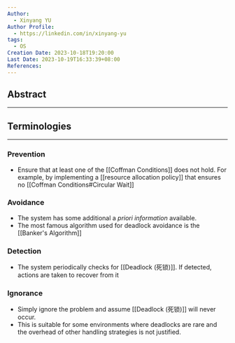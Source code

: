 ```yaml
---
Author:
  - Xinyang YU
Author Profile:
  - https://linkedin.com/in/xinyang-yu
tags:
  - OS
Creation Date: 2023-10-18T19:20:00
Last Date: 2023-10-19T16:33:39+08:00
References:
---
```

## Abstract
---



## Terminologies
---
### Prevention
- Ensure that at least one of the [[Coffman Conditions]] does not hold. For example, by implementing a [[resource allocation policy]] that ensures no [[Coffman Conditions#Circular Wait]]
### Avoidance 
- The system has some additional a *priori information* available.
- The most famous algorithm used for deadlock avoidance is the [[Banker's Algorithm]]

### Detection
- The system periodically checks for [[Deadlock (死锁)]]. If detected, actions are taken to recover from it

### Ignorance
- Simply ignore the problem and assume [[Deadlock (死锁)]] will never occur. 
- This is suitable for some environments where deadlocks are rare and the overhead of other handling strategies is not justified.